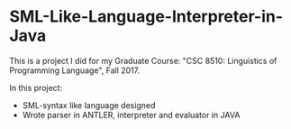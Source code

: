 # SML-Like-Language-Interpreter-in-Java

This is a project I did for my Graduate Course: "CSC 8510: Linguistics of Programming Language", Fall 2017.

In this project:
<ul>
  <li>SML-syntax like language designed</li>
  <li>Wrote parser in ANTLER, interpreter and evaluator in JAVA</li>
</ul>
